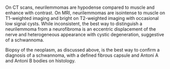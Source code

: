 On CT scans, neurilemmomas are hypodense compared to muscle and enhance with contrast. On MRI, neurilemmomas are isointense to muscle on T1-weighted imaging and bright on T2-weighted imaging with occasional low signal cysts. While inconsistent, the best way to distinguish a neurilemmoma from a neurofibroma is an eccentric displacement of the nerve and heterogeneous appearance with cystic degeneration, suggestive of a schwannoma.

Biopsy of the neoplasm, as discussed above, is the best way to confirm a diagnosis of a schwannoma, with a defined fibrous capsule and Antoni A and Antoni B bodies on histology.